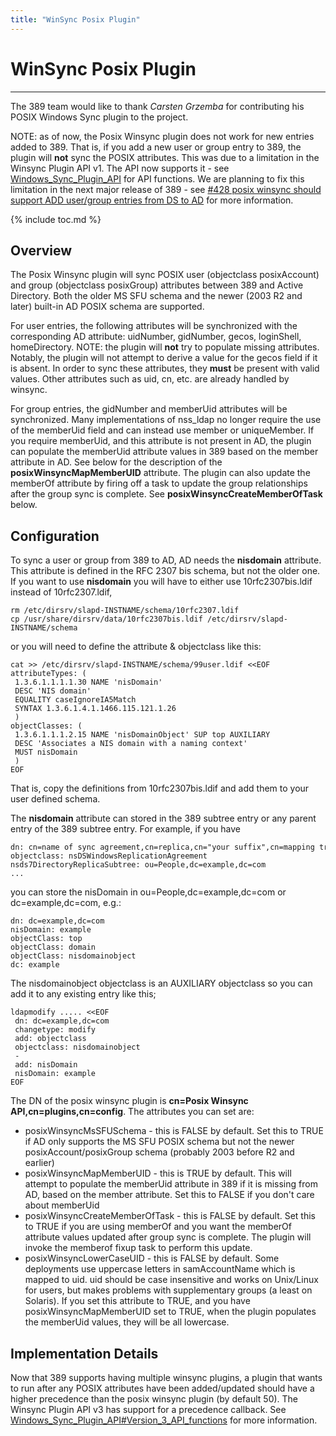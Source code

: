 ```yaml
---
title: "WinSync Posix Plugin"
---
```


# WinSync Posix Plugin
----------------------

The 389 team would like to thank *Carsten Grzemba* for contributing his POSIX Windows Sync plugin to the project.

NOTE: as of now, the Posix Winsync plugin does not work for new entries added to 389. That is, if you add a new user or group entry to 389, the plugin will **not** sync the POSIX attributes. This was due to a limitation in the Winsync Plugin API v1. The API now supports it - see [Windows\_Sync\_Plugin\_API](windows-sync-plugin-api.html) for API functions. We are planning to fix this limitation in the next major release of 389 - see [\#428 posix winsync should support ADD user/group entries from DS to AD](https://fedorahosted.org/389/ticket/428) for more information.

{% include toc.md %}

Overview
--------

The Posix Winsync plugin will sync POSIX user (objectclass posixAccount) and group (objectclass posixGroup) attributes between 389 and Active Directory. Both the older MS SFU schema and the newer (2003 R2 and later) built-in AD POSIX schema are supported.

For user entries, the following attributes will be synchronized with the corresponding AD attribute: uidNumber, gidNumber, gecos, loginShell, homeDirectory. NOTE: the plugin will **not** try to populate missing attributes. Notably, the plugin will not attempt to derive a value for the gecos field if it is absent. In order to sync these attributes, they **must** be present with valid values. Other attributes such as uid, cn, etc. are already handled by winsync.

For group entries, the gidNumber and memberUid attributes will be synchronized. Many implementations of nss\_ldap no longer require the use of the memberUid field and can instead use member or uniqueMember. If you require memberUid, and this attribute is not present in AD, the plugin can populate the memberUid attribute values in 389 based on the member attribute in AD. See below for the description of the **posixWinsyncMapMemberUID** attribute. The plugin can also update the memberOf attribute by firing off a task to update the group relationships after the group sync is complete. See **posixWinsyncCreateMemberOfTask** below.

Configuration
-------------

To sync a user or group from 389 to AD, AD needs the **nisdomain** attribute. This attribute is defined in the RFC 2307 bis schema, but not the older one. If you want to use **nisdomain** you will have to either use 10rfc2307bis.ldif instead of 10rfc2307.ldif,

    rm /etc/dirsrv/slapd-INSTNAME/schema/10rfc2307.ldif    
    cp /usr/share/dirsrv/data/10rfc2307bis.ldif /etc/dirsrv/slapd-INSTNAME/schema    

or you will need to define the attribute & objectclass like this:

    cat >> /etc/dirsrv/slapd-INSTNAME/schema/99user.ldif <<EOF    
    attributeTypes: (    
     1.3.6.1.1.1.1.30 NAME 'nisDomain'    
     DESC 'NIS domain'    
     EQUALITY caseIgnoreIA5Match    
     SYNTAX 1.3.6.1.4.1.1466.115.121.1.26    
     )    
    objectClasses: (    
     1.3.6.1.1.1.2.15 NAME 'nisDomainObject' SUP top AUXILIARY    
     DESC 'Associates a NIS domain with a naming context'    
     MUST nisDomain    
     )    
    EOF    

That is, copy the definitions from 10rfc2307bis.ldif and add them to your user defined schema.

The **nisdomain** attribute can stored in the 389 subtree entry or any parent entry of the 389 subtree entry. For example, if you have

    dn: cn=name of sync agreement,cn=replica,cn="your suffix",cn=mapping tree,cn=config    
    objectclass: nsDSWindowsReplicationAgreement    
    nsds7DirectoryReplicaSubtree: ou=People,dc=example,dc=com    
    ...    

you can store the nisDomain in ou=People,dc=example,dc=com or dc=example,dc=com, e.g.:

    dn: dc=example,dc=com    
    nisDomain: example    
    objectClass: top    
    objectClass: domain    
    objectClass: nisdomainobject    
    dc: example    

The nisdomainobject objectclass is an AUXILIARY objectclass so you can add it to any existing entry like this;

    ldapmodify ..... <<EOF    
     dn: dc=example,dc=com    
     changetype: modify    
     add: objectclass    
     objectclass: nisdomainobject    
     -    
     add: nisDomain    
     nisDomain: example    
    EOF    

The DN of the posix winsync plugin is **cn=Posix Winsync API,cn=plugins,cn=config**. The attributes you can set are:

-   posixWinsyncMsSFUSchema - this is FALSE by default. Set this to TRUE if AD only supports the MS SFU POSIX schema but not the newer posixAccount/posixGroup schema (probably 2003 before R2 and earlier)
-   posixWinsyncMapMemberUID - this is TRUE by default. This will attempt to populate the memberUid attribute in 389 if it is missing from AD, based on the member attribute. Set this to FALSE if you don't care about memberUid
-   posixWinsyncCreateMemberOfTask - this is FALSE by default. Set this to TRUE if you are using memberOf and you want the memberOf attribute values updated after group sync is complete. The plugin will invoke the memberof fixup task to perform this update.
-   posixWinsyncLowerCaseUID - this is FALSE by default. Some deployments use uppercase letters in samAccountName which is mapped to uid. uid should be case insensitive and works on Unix/Linux for users, but makes problems with supplementary groups (a least on Solaris). If you set this attribute to TRUE, and you have posixWinsyncMapMemberUID set to TRUE, when the plugin populates the memberUid values, they will be all lowercase.

Implementation Details
----------------------

Now that 389 supports having multiple winsync plugins, a plugin that wants to run after any POSIX attributes have been added/updated should have a higher precedence than the posix winsync plugin (by default 50). The Winsync Plugin API v3 has support for a precedence callback. See [Windows\_Sync\_Plugin\_API\#Version\_3\_API\_functions](windows-sync-plugin-api.html#v3-api) for more information.


